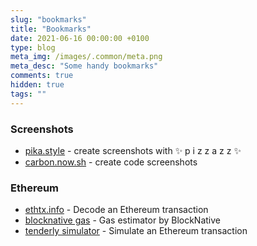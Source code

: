```yaml
---
slug: "bookmarks"
title: "Bookmarks"
date: 2021-06-16 00:00:00 +0100
type: blog
meta_img: /images/.common/meta.png 
meta_desc: "Some handy bookmarks"
comments: true
hidden: true
tags: ""
---
```


### Screenshots

* [pika.style](https://pika.style) - create screenshots with ✨ p i z z a z z ✨
* [carbon.now.sh](https://carbon.now.sh/) - create code screenshots

### Ethereum

* [ethtx.info](https://ethtx.info/) - Decode an Ethereum transaction
* [blocknative gas](https://www.blocknative.com/gas-estimator) - Gas estimator by BlockNative
* [tenderly simulator](https://dashboard.tenderly.co/409h/project/simulator) - Simulate an Ethereum transaction